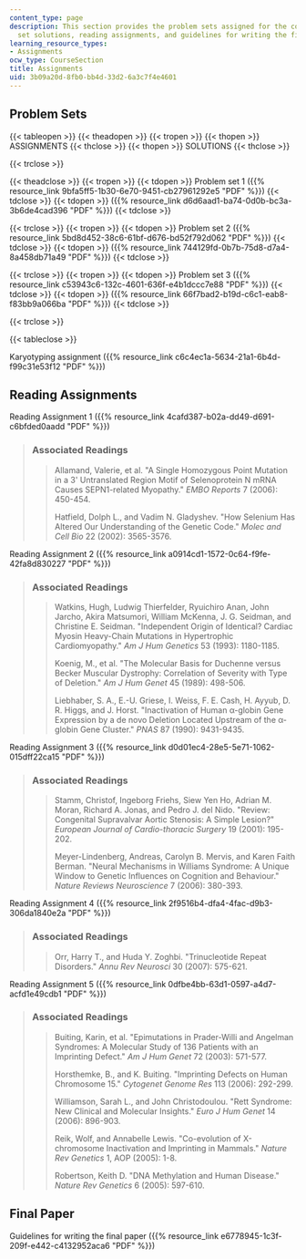 ```yaml
---
content_type: page
description: This section provides the problem sets assigned for the course, problem
  set solutions, reading assignments, and guidelines for writing the final paper.
learning_resource_types:
- Assignments
ocw_type: CourseSection
title: Assignments
uid: 3b09a20d-8fb0-bb4d-33d2-6a3c7f4e4601
---
```


Problem Sets
------------

{{< tableopen >}}
{{< theadopen >}}
{{< tropen >}}
{{< thopen >}}
ASSIGNMENTS
{{< thclose >}}
{{< thopen >}}
SOLUTIONS
{{< thclose >}}

{{< trclose >}}

{{< theadclose >}}
{{< tropen >}}
{{< tdopen >}}
Problem set 1 ({{% resource_link 9bfa5ff5-1b30-6e70-9451-cb27961292e5 "PDF" %}})
{{< tdclose >}}
{{< tdopen >}}
({{% resource_link d6d6aad1-ba74-0d0b-bc3a-3b6de4cad396 "PDF" %}})
{{< tdclose >}}

{{< trclose >}}
{{< tropen >}}
{{< tdopen >}}
Problem set 2 ({{% resource_link 5bd8d452-38c6-61bf-d676-bd52f792d062 "PDF" %}})
{{< tdclose >}}
{{< tdopen >}}
({{% resource_link 744129fd-0b7b-75d8-d7a4-8a458db71a49 "PDF" %}})
{{< tdclose >}}

{{< trclose >}}
{{< tropen >}}
{{< tdopen >}}
Problem set 3 ({{% resource_link c53943c6-132c-4601-636f-e4b1dccc7e88 "PDF" %}})
{{< tdclose >}}
{{< tdopen >}}
({{% resource_link 66f7bad2-b19d-c6c1-eab8-f83bb9a066ba "PDF" %}})
{{< tdclose >}}

{{< trclose >}}

{{< tableclose >}}

Karyotyping assignment ({{% resource_link c6c4ec1a-5634-21a1-6b4d-f99c31e53f12 "PDF" %}})

Reading Assignments
-------------------

Reading Assignment 1 ({{% resource_link 4cafd387-b02a-dd49-d691-c6bfded0aadd "PDF" %}})

> ### Associated Readings
> 
> > Allamand, Valerie, et al. "A Single Homozygous Point Mutation in a 3' Untranslated Region Motif of Selenoprotein N mRNA Causes SEPN1-related Myopathy." _EMBO Reports_ 7 (2006): 450-454.
> > 
> > Hatfield, Dolph L., and Vadim N. Gladyshev. "How Selenium Has Altered Our Understanding of the Genetic Code." _Molec and Cell Bio_ 22 (2002): 3565-3576.

Reading Assignment 2 ({{% resource_link a0914cd1-1572-0c64-f9fe-42fa8d830227 "PDF" %}})

> ### Associated Readings
> 
> > Watkins, Hugh, Ludwig Thierfelder, Ryuichiro Anan, John Jarcho, Akira Matsumori, William McKenna, J. G. Seidman, and Christine E. Seidman. "Independent Origin of Identical? Cardiac Myosin Heavy-Chain Mutations in Hypertrophic Cardiomyopathy." _Am J Hum Genetics_ 53 (1993): 1180-1185.
> > 
> > Koenig, M., et al. "The Molecular Basis for Duchenne versus Becker Muscular Dystrophy: Correlation of Severity with Type of Deletion." _Am J Hum Genet_ 45 (1989): 498-506.
> > 
> > Liebhaber, S. A., E.-U. Griese, I. Weiss, F. E. Cash, H. Ayyub, D. R. Higgs, and J. Horst. "Inactivation of Human α-globin Gene Expression by a de novo Deletion Located Upstream of the α-globin Gene Cluster." _PNAS_ 87 (1990): 9431-9435.

Reading Assignment 3 ({{% resource_link d0d01ec4-28e5-5e71-1062-015dff22ca15 "PDF" %}})

> ### Associated Readings
> 
> > Stamm, Christof, Ingeborg Friehs, Siew Yen Ho, Adrian M. Moran, Richard A. Jonas, and Pedro J. del Nido. "Review: Congenital Supravalvar Aortic Stenosis: A Simple Lesion?" _European Journal of Cardio-thoracic Surgery_ 19 (2001): 195-202.
> > 
> > Meyer-Lindenberg, Andreas, Carolyn B. Mervis, and Karen Faith Berman. "Neural Mechanisms in Williams Syndrome: A Unique Window to Genetic Influences on Cognition and Behaviour." _Nature Reviews Neuroscience_ 7 (2006): 380-393.

Reading Assignment 4 ({{% resource_link 2f9516b4-dfa4-4fac-d9b3-306da1840e2a "PDF" %}})

> ### Associated Readings
> 
> > Orr, Harry T., and Huda Y. Zoghbi. "Trinucleotide Repeat Disorders." _Annu Rev Neurosci_ 30 (2007): 575-621.

Reading Assignment 5 ({{% resource_link 0dfbe4bb-63d1-0597-a4d7-acfd1e49cdb1 "PDF" %}})

> ### Associated Readings
> 
> > Buiting, Karin, et al. "Epimutations in Prader-Willi and Angelman Syndromes: A Molecular Study of 136 Patients with an Imprinting Defect." _Am J Hum Genet_ 72 (2003): 571-577.
> > 
> > Horsthemke, B., and K. Buiting. "Imprinting Defects on Human Chromosome 15." _Cytogenet Genome Res_ 113 (2006): 292-299.
> > 
> > Williamson, Sarah L., and John Christodoulou. "Rett Syndrome: New Clinical and Molecular Insights." _Euro J Hum Genet_ 14 (2006): 896-903.
> > 
> > Reik, Wolf, and Annabelle Lewis. "Co-evolution of X-chromosome Inactivation and Imprinting in Mammals." _Nature Rev Genetics_ 1, AOP (2005): 1-8.
> > 
> > Robertson, Keith D. "DNA Methylation and Human Disease." _Nature Rev Genetics_ 6 (2005): 597-610.

Final Paper
-----------

Guidelines for writing the final paper ({{% resource_link e6778945-1c3f-209f-e442-c4132952aca6 "PDF" %}})